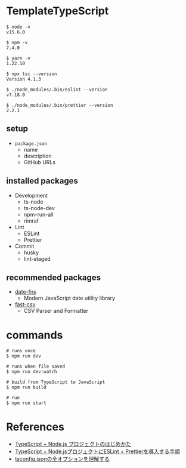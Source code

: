 # TemplateTypeScript

```
$ node -v
v15.6.0

$ npm -v
7.4.0

$ yarn -v
1.22.10

$ npx tsc --version
Version 4.1.3

$ ./node_modules/.bin/eslint --version
v7.18.0

$ ./node_modules/.bin/prettier --version
2.2.1
```

## setup

- `package.json`
    - name
	- description
	- GitHub URLs

## installed packages

- Development
    - ts-node
    - ts-node-dev
    - npm-run-all
    - rimraf
- Lint
    - ESLint
    - Prettier
- Commit
    - husky 
    - lint-staged


## recommended packages

- [date-fns](https://date-fns.org/)
    - Modern JavaScript date utility library
- [fast-csv](https://www.c2fo.io/fast-csv/)
    - CSV Parser and Formatter
# commands

```shell
# runs once
$ npm run dev

# runs when file saved
$ npm run dev:watch

# build from TypeScript to JavaScript
$ npm run build

# run
$ npm run start
```

# References

- [TypeScript + Node.js プロジェクトのはじめかた](https://qiita.com/notakaos/items/3bbd2293e2ff286d9f49)
- [TypeScript + Node.jsプロジェクトにESLint + Prettierを導入する手順](https://qiita.com/notakaos/items/85fd2f5c549f247585b1)
- [tsconfig.jsonの全オプションを理解する](https://qiita.com/ryokkkke/items/390647a7c26933940470)